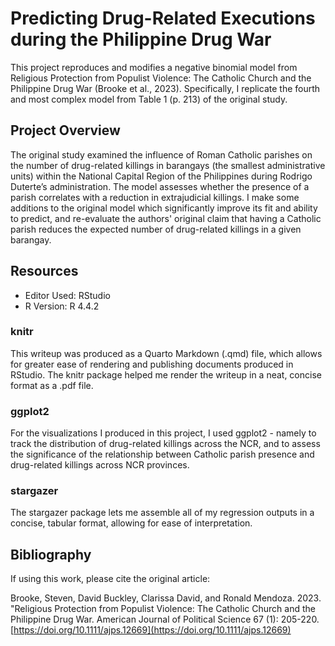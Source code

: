 # Predicting Drug-Related Executions during the Philippine Drug War
This project reproduces and modifies a negative binomial model from Religious Protection from Populist Violence: The Catholic Church and the Philippine Drug War (Brooke et al., 2023). Specifically, I replicate the fourth and most complex model from Table 1 (p. 213) of the original study.

## Project Overview
The original study examined the influence of Roman Catholic parishes on the number of drug-related killings in barangays (the smallest administrative units) within the National Capital Region of the Philippines during Rodrigo Duterte’s administration. The model assesses whether the presence of a parish correlates with a reduction in extrajudicial killings. I make some additions to the original model which significantly improve its fit and ability to predict, and re-evaluate the authors' original claim that having a Catholic parish reduces the expected number of drug-related killings in a given barangay.

## Resources
 - Editor Used: RStudio
 - R Version: R 4.4.2 

### knitr
This writeup was produced as a Quarto Markdown (.qmd) file, which allows for greater ease of rendering and publishing documents produced in RStudio. The knitr package helped me render the writeup in a neat, concise format as a .pdf file.

### ggplot2
For the visualizations I produced in this project, I used ggplot2 - namely to track the distribution of drug-related killings across the NCR, and to assess the significance of the relationship between Catholic parish presence and drug-related killings across NCR provinces.

### stargazer
The stargazer package lets me assemble all of my regression outputs in a concise, tabular format, allowing for ease of interpretation.

## Bibliography
If using this work, please cite the original article:

Brooke, Steven, David Buckley, Clarissa David, and Ronald Mendoza. 2023. "Religious Protection from Populist Violence: The Catholic Church and the Philippine Drug War. American Journal of Political Science 67 (1): 205-220. [https://doi.org/10.1111/ajps.12669](https://doi.org/10.1111/ajps.12669)
